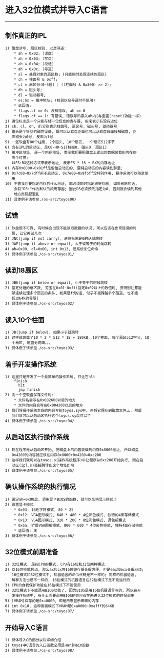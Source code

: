 # **进入32位模式并导入C语言** #
***


## **制作真正的IPL** ##
    1) 磁盘读写, 扇区校验, 以及寻道:
        * ah = 0x02; (读盘)
        * ah = 0x03; (写盘)
        * ah = 0x04; (校验)
        * ah = 0x0c; (寻道)
        * al = 处理对象的扇区数; (只能同时处理连续的扇区)
        * ch = 柱面号 & 0xff;
        * cl = 扇区号(0~5位) | ((柱面号 & 0x300) >> 2);
        * dh = 磁头号;
        * dl = 驱动器号;
        * es:bx = 缓冲地址; (校验以及寻道时不使用)
        * 返回值;
        * flags.cf == 0: 没有错误, ah == 0
        * flags.cf == 1: 有错误, 错误号码存入ah内(与重置(reset)功能一样)
    2) 进位标志是一个只能存储一位信息的寄存器, 用来表示有没有进位
    3) ch, cl, dh, dl分别表示柱面号, 扇区号, 磁头号, 驱动器号
    4) 磁头是个针状的磁性设备, 既可以从软盘正面也可以从软盘背面接触磁盘, 正
       面磁头为0号, 反面为1号
    5) 一张软盘有80个柱面, 2个磁头, 18个扇区, 一个扇区512字节
    6) 含有IPL的启动区, 是C0-H0-S1(柱面0, 磁头0, 扇区1)
    7) 缓冲区地址, 是一个内存地址, 表示我们要把磁盘上读出的数据装载到内存的
       哪个位置; 
       以ES:BX这种方式来表示地址, 表示ES * 16 + BX的内存地址
    8) 内存0x8000~0x81ff是留给启动区的, 要将启动区的内容读到那里; 
    9) 0x7c00~0x7dff用于启动区, 0x7e00~0x9fbff没特别作用, 操作系统可以随意使
       用
    10) 不管我们要指定内存的什么地址, 都必须同时指定段寄存器, 如果省略的话, 
        会将"DS:"作为默认的段寄存器; 因此DS必须预先指定为0, 否则就会读到其他
        地方而引起混乱
    11) 具体例子请参见./os-src/toyos00/


## **试错** ##
    1) 软盘很不可靠, 有时候会出现不能读取数据的状况, 所以应该在出现错误的时
       候, 让它再试几次
    2) JNC(jump if not carry), 进位标志是0的话就跳转
    3) JAE(jump if above or equal), 大于或等于的时候跳转
    4) ah=0x00, dl=0x00, int 0x13, 是系统复位命令
    5) 具体例子请参见./os-src/toyos01/


## **读到18扇区** ##
    1) JBE(jump if below or equal), 小于等于的时候跳转
    2) 指定处理的扇区数, 范围在0x01~0xff(指定0x02以上的数值时, 要特别注意能
       够连续处理多个扇区的条件, 如果是fd的话, 似乎不能跨越多个磁道, 也不能
       超过64k的界限)
    3) 具体例子请参见./os-src/toyos02/


## **读入10个柱面** ##
    1) JB(jump if below), 如果小于就跳转
    2) 这样就装载了10 * 2 * 512 * 18 = 180KB, 10个柱面, 每个扇区512字节, 18
       个扇区, 磁盘分两面。。。
    3) 具体例子请参见./os-src/toyos03/


## **着手开发操作系统** ##
    1) 这里只是开发了一个最简单的操作系统, 只让它hlt
        finish:
          hlt
          jmp finish
    2) 向一个空软盘保存文件时:
        * 文件名会写在0x002600以后的地方
        * 文件的内容会写在0x004200以后的地方
    3) 我们将操作系统本身的内容写到toyos.sys中, 再将它保存到磁盘文件上, 然后
       我们就可以从启动区执行这个toyos.sy就可以了
    4) 具体例子请参见./os-src/toyos04/


## **从启动区执行操作系统** ##
    1) 现在程序是从启动区开始, 把磁盘上的内容装载到内存0x8000地址, 所以磁盘
       0x4200的内容就应该在内存0x8000+0x4200=0xc200
    2) 这样我们就可以在toyos.s(操作系统程序)中让程序从0xc200开始执行, 而在启
       动区(ipl.s)直接跳转到这个地址即可
    3) 具体例子请参见./os-src/toyos05/


## **确认操作系统的执行情况** ##
    1) 设定ah=0x00后, 调用显卡BIOS的函数, 就可以切换显示模式了
    2) 设置显卡模式
        * 0x03: 16色字符模式, 80 * 25
        * 0x12: VGA图形模式, 640 * 480 * 4位彩色模式, 独特的4面存储模式
        * 0x13: VGA图形模式, 320 * 200 * 8位彩色模式, 调色板模式
        * 0x6a: 扩展VGA图形模式, 800 * 600 * 4位彩色模式, 独特4面存储模式
        * 返回值: 无
    3) 具体例子请参见./os-src/toyos06/



## **32位模式前期准备** ##
    1) 32位模式, 是指CPU的模式; CPU有16位和32位两种模式
    2) 以16位模式启动, 那么ax和cx等16位寄存器会很方便, 但是eax和ecx会很麻烦;
       16位模式和32位模式中, 机器语言的命令代码是不一样的; 同样的机器语言, 
       解释方法也是不一样的, 16位模式的机器语言在32位模式下是不能运行的
    3) CPU的自我保护功能在16位模式下不能使用
    4) 32位模式下不能调用BIOS功能了, 因为BIOS是用16位机器语言写的; 所以在开
       发操作系统中, 有什么需要调用BIOS的则应该在未进入32位模式的时候调用
    5) [VRAM]保存的是0xa0000, 即是用来显示画面的内存
    6) int 0x10, 这种画面模式下VRAM是0xa0000~0xafff的64KB
    7) 具体例子请参见./os-src/toyos07/


## **开始导入C语言** ##
    1) 具体导入C的部分以后详细介绍
    2) toyos中C语言的入口函数必须是HariMain函数
    3) 具体例子请参见./os-src/toyos08/
